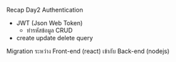 Recap Day2
Authentication
  - JWT (Json Web Token)
    - ทำรหัสข้อมูล
CRUD
  - create update delete query

Migration ระหว่าง Front-end (react) เข้ากับ Back-end (nodejs)